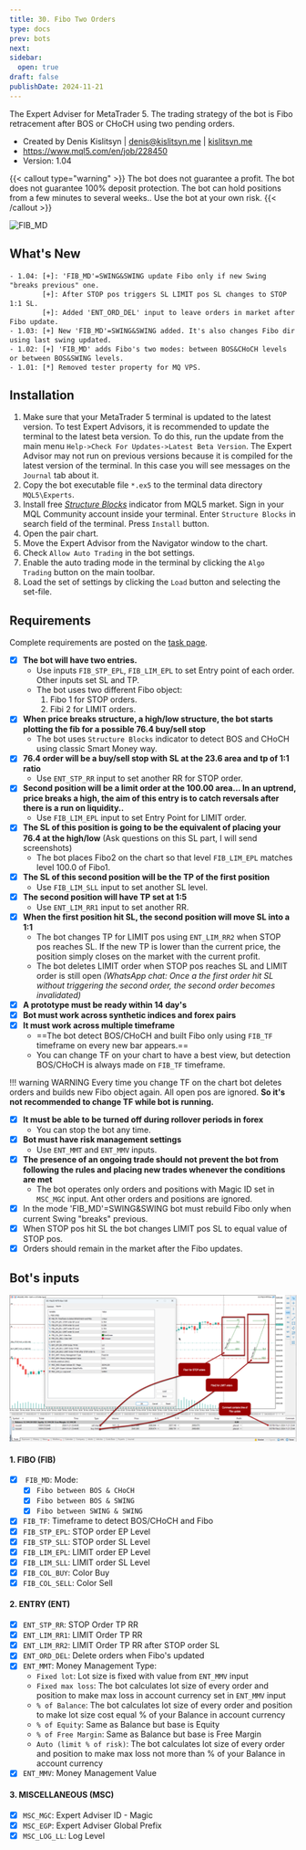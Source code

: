 ```yaml
---
title: 30. Fibo Two Orders
type: docs
prev: bots
next: 
sidebar:
  open: true
draft: false
publishDate: 2024-11-21
---
```


The Expert Adviser for MetaTrader 5. The trading strategy of the bot is Fibo retracement after BOS or CHoCH using two pending orders.

* Created by Denis Kislitsyn | denis@kislitsyn.me | [kislitsyn.me](https://kislitsyn.me)
* https://www.mql5.com/en/job/228450
* Version: 1.04


{{< callout type="warning" >}}
The bot does not guarantee a profit. The bot does not guarantee 100% deposit protection. The bot can hold positions from a few minutes to several weeks.. Use the bot at your own risk.
{{< /callout >}}


![FIB_MD](UM002.%20FIB_MD.gif)

## What's New

```
- 1.04: [+]: 'FIB_MD'=SWING&SWING update Fibo only if new Swing "breaks previous" one.
        [+]: After STOP pos triggers SL LIMIT pos SL changes to STOP 1:1 SL.
        [+]: Added 'ENT_ORD_DEL' input to leave orders in market after Fibo update.
- 1.03: [+] New 'FIB_MD'=SWING&SWING added. It's also changes Fibo dir using last swing updated.
- 1.02: [+] 'FIB_MD' adds Fibo's two modes: between BOS&CHoCH levels or between BOS&SWING levels.
- 1.01: [*] Removed tester property for MQ VPS.
```

## Installation
1. Make sure that your MetaTrader 5 terminal is updated to the latest version. To test Expert Advisors, it is recommended to update the terminal to the latest beta version. To do this, run the update from the main menu `Help->Check For Updates->Latest Beta Version`. The Expert Advisor may not run on previous versions because it is compiled for the latest version of the terminal. In this case you will see messages on the `Journal` tab about it.
2. Copy the bot executable file `*.ex5` to the terminal data directory `MQL5\Experts`.
4. Install free [*Structure Blocks*](https://www.mql5.com/en/market/product/115943?source=External) indicator from MQL5 market. Sign in your MQL Community account inside your terminal. Enter `Structure Blocks` in search field of the terminal. Press `Install` button.
5. Open the pair chart.
6. Move the Expert Advisor from the Navigator window to the chart.
7. Check `Allow Auto Trading` in the bot settings.
8. Enable the auto trading mode in the terminal by clicking the `Algo Trading` button on the main toolbar.
9. Load the set of settings by clicking the `Load` button and selecting the set-file.

## Requirements

Complete requirements are posted on the [task page](https://www.mql5.com/en/job/228450).

- [x] **The bot will have two entries.** 
    - Use inputs `FIB_STP_EPL`, `FIB_LIM_EPL` to set Entry point of each order. Other inputs set SL and TP.
    - The bot uses two different Fibo object:
        1. Fibo 1 for STOP orders.
        2. Fibi 2 for LIMIT orders.
- [x] **When price breaks structure, a high/low structure, the bot starts plotting the fib for a possible 76.4 buy/sell stop**
    - The bot uses `Structure Blocks` indicator to detect BOS and CHoCH using classic Smart Money way.
- [x] **76.4 order will be a buy/sell stop with SL at the 23.6 area and tp of 1:1 ratio**
    - Use `ENT_STP_RR` input to set another RR for STOP order.
- [x] **Second position will be a  limit order at the 100.00 area... In an uptrend, price breaks a high, the aim of this entry is to catch reversals after there is a run on liquidity..**
    - Use `FIB_LIM_EPL` input to set Entry Point for LIMIT order.
- [x] **The SL of this position is  going to be the equivalent of placing your 76.4 at the high/low** (Ask questions on this SL part, I will send screenshots)
    - The bot places Fibo2 on the chart so that level `FIB_LIM_EPL` matches level 100.0 of Fibo1.
- [x] **The SL of this second position will be the TP of the first position**
    - Use `FIB_LIM_SLL` input to set another SL level.
- [x] **The second position will have TP set at 1:5**
    - Use `ENT_LIM_RR1` input to set another RR.
- [x] **When the first position hit SL, the second position will move SL into a 1:1**
    - The bot changes TP for LIMIT pos using `ENT_LIM_RR2` when STOP pos reaches SL. If the new TP is lower than the current price, the position simply closes on the market with the current profit.
    - The bot deletes LIMIT order when STOP pos reaches SL and LIMIT order is still open *(WhatsApp chat: Once a the first order hit SL without triggering the second order, the second order becomes invalidated)*
- [x] **A prototype must be ready within 14 day's**
- [x] **Bot must work across synthetic indices and forex pairs**
- [x] **It must work across multiple timeframe**
    - ==The bot detect BOS/CHoCH and built Fibo only using `FIB_TF` timeframe on every new bar appears.==
    - You can change TF on your chart to have a best view, but detection BOS/CHoCH is always made on `FIB_TF` timeframe. 

!!! warning WARNING
    Every time you change TF on the chart bot deletes orders and builds new Fibo object again. All open pos are ignored.
    **So it's not recommended to change TF while bot is running.**
    
- [x] **It must be able to be turned off during rollover periods in forex**
    - You can stop the bot any time.
- [x] **Bot must have risk management settings**
    - Use `ENT_MMT` and `ENT_MMV` inputs.
- [x] **The presence of an ongoing trade should not prevent the bot from following the rules and placing new trades whenever the conditions are met**
    -    The bot operates only orders and positions with Magic ID set in `MSC_MGC` input. Ant other orders and positions are ignored.
- [x] In the mode 'FIB_MD'=SWING&SWING bot must rebuild Fibo only when current Swing "breaks" previous.
- [x] When STOP pos hit SL the bot changes LIMIT pos SL to equal value of STOP pos.
- [x] Orders should remain in the market after the Fibo updates.

## Bot's inputs

![Layout](UM001.%20Layout.png)

#### 1. FIBO (FIB)
- [x] <a name="FIB_MD"></a> `FIB_MD`: Mode:
    - [x] `Fibo between BOS & CHoCH`
    - [x] `Fibo between BOS & SWING`
    - [x] `Fibo between SWING & SWING`
- [x] `FIB_TF`: Timeframe to detect BOS/CHoCH and Fibo
- [x] `FIB_STP_EPL`: STOP order EP Level
- [x] `FIB_STP_SLL`: STOP order SL Level
- [x] `FIB_LIM_EPL`: LIMIT order EP Level
- [x] `FIB_LIM_SLL`: LIMIT order SL Level
- [x] `FIB_COL_BUY`: Color Buy
- [x] `FIB_COL_SELL`: Color Sell

#### 2. ENTRY (ENT)
- [x] `ENT_STP_RR`: STOP Order TP RR
- [x] `ENT_LIM_RR1`: LIMIT Order TP RR
- [x] `ENT_LIM_RR2`: LIMIT Order TP RR after STOP order SL
- [x] `ENT_ORD_DEL`: Delete orders when Fibo's updated 
- [x] `ENT_MMT`: Money Management Type:
    - `Fixed lot`: Lot size is fixed with value from `ENT_MMV` input
    - `Fixed max loss`: The bot calculates lot size of every order and position to make max loss in account currency set in `ENT_MMV` input
    - `% of Balance`: The bot calculates lot size of every order and position to make lot size cost equal % of your Balance in account currency
    - `% of Equity`: Same as Balance but base is Equity
    - `% of Free Margin`: Same as Balance but base is Free Margin
    - `Auto (limit % of risk)`: The bot calculates lot size of every order and position to make max loss not more than % of your Balance in account currency
- [x] `ENT_MMV`: Money Management Value

#### 3. MISCELLANEOUS (MSC)
- [x] `MSC_MGC`: Expert Adviser ID - Magic
- [x] `MSC_EGP`: Expert Adviser Global Prefix
- [x] `MSC_LOG_LL`: Log Level
